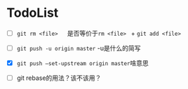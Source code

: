 # TodoList

+ [ ] ```git rm <file>   ```是否等价于```rm <file> ``` + ```git add <file> ```
+ [ ] ```git push -u origin master``` -u是什么的简写
+ [x] ```git push —set-upstream origin master```啥意思
+ [ ] git rebase的用法？该不该用？

